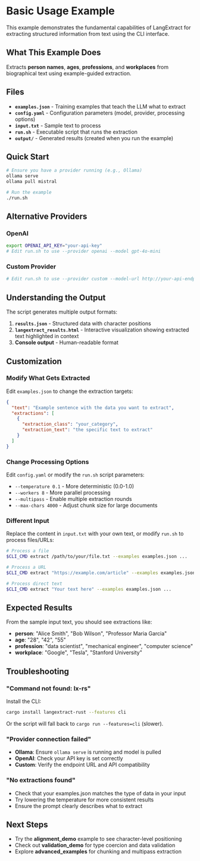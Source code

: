 # Basic Usage Example

This example demonstrates the fundamental capabilities of LangExtract for extracting structured information from text using the CLI interface.

## What This Example Does

Extracts **person names**, **ages**, **professions**, and **workplaces** from biographical text using example-guided extraction.

## Files

- **`examples.json`** - Training examples that teach the LLM what to extract
- **`config.yaml`** - Configuration parameters (model, provider, processing options)
- **`input.txt`** - Sample text to process
- **`run.sh`** - Executable script that runs the extraction
- **`output/`** - Generated results (created when you run the example)

## Quick Start

```bash
# Ensure you have a provider running (e.g., Ollama)
ollama serve
ollama pull mistral

# Run the example
./run.sh
```

## Alternative Providers

### OpenAI
```bash
export OPENAI_API_KEY="your-api-key"
# Edit run.sh to use --provider openai --model gpt-4o-mini
```

### Custom Provider
```bash
# Edit run.sh to use --provider custom --model-url http://your-api-endpoint
```

## Understanding the Output

The script generates multiple output formats:

1. **`results.json`** - Structured data with character positions
2. **`langextract_results.html`** - Interactive visualization showing extracted text highlighted in context
3. **Console output** - Human-readable format

## Customization

### Modify What Gets Extracted

Edit `examples.json` to change the extraction targets:

```json
{
  "text": "Example sentence with the data you want to extract",
  "extractions": [
    {
      "extraction_class": "your_category",
      "extraction_text": "the specific text to extract"
    }
  ]
}
```

### Change Processing Options

Edit `config.yaml` or modify the `run.sh` script parameters:

- `--temperature 0.1` - More deterministic (0.0-1.0)
- `--workers 8` - More parallel processing
- `--multipass` - Enable multiple extraction rounds
- `--max-chars 4000` - Adjust chunk size for large documents

### Different Input

Replace the content in `input.txt` with your own text, or modify `run.sh` to process files/URLs:

```bash
# Process a file
$CLI_CMD extract /path/to/your/file.txt --examples examples.json ...

# Process a URL
$CLI_CMD extract "https://example.com/article" --examples examples.json ...

# Process direct text
$CLI_CMD extract "Your text here" --examples examples.json ...
```

## Expected Results

From the sample input text, you should see extractions like:

- **person**: "Alice Smith", "Bob Wilson", "Professor Maria Garcia"
- **age**: "28", "42", "55"  
- **profession**: "data scientist", "mechanical engineer", "computer science"
- **workplace**: "Google", "Tesla", "Stanford University"

## Troubleshooting

### "Command not found: lx-rs"
Install the CLI:
```bash
cargo install langextract-rust --features cli
```

Or the script will fall back to `cargo run --features=cli` (slower).

### "Provider connection failed"
- **Ollama**: Ensure `ollama serve` is running and model is pulled
- **OpenAI**: Check your API key is set correctly
- **Custom**: Verify the endpoint URL and API compatibility

### "No extractions found"
- Check that your examples.json matches the type of data in your input
- Try lowering the temperature for more consistent results
- Ensure the prompt clearly describes what to extract

## Next Steps

- Try the **alignment_demo** example to see character-level positioning
- Check out **validation_demo** for type coercion and data validation
- Explore **advanced_examples** for chunking and multipass extraction
